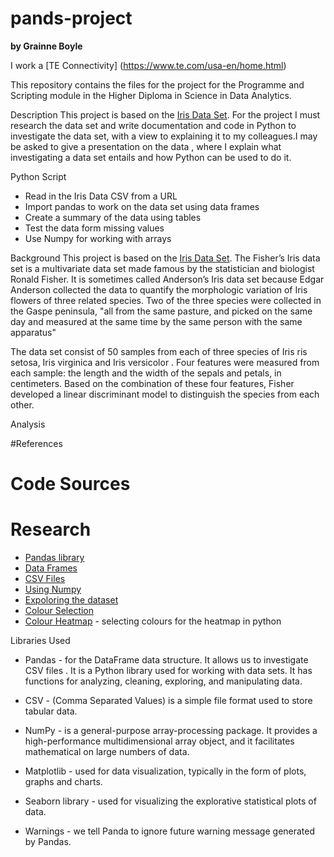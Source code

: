 # pands-project

**by Grainne Boyle**

I work a [TE Connectivity] (https://www.te.com/usa-en/home.html)

This repository contains the files for the project for the Programme and Scripting module in the Higher Diploma in Science in Data Analytics.

Description
This project is based on the [Iris Data Set](https://en.wikipedia.org/wiki/Iris_flower_data_set). For the project I must research the data set and write documentation and code in Python to investigate the data set, with a view to explaining it to my colleagues.I may be asked to give a presentation on the data , where I explain what investigating a data set entails and how Python can be used to do it. 

Python Script
* Read in the Iris Data  CSV from a URL
* Import pandas to work on the data set using data frames
* Create a summary of the data using tables
* Test the data form missing values
* Use Numpy for working with arrays







Background
This project is based on the [Iris Data Set](https://en.wikipedia.org/wiki/Iris_flower_data_set). The Fisher’s Iris data set  is a multivariate data set made famous by the statistician and biologist Ronald Fisher. It is sometimes called Anderson’s Iris data set because Edgar Anderson collected the data to quantify the morphologic variation of Iris flowers of three related species. Two of the three species were collected in the Gaspe peninsula,  "all from the same pasture, and picked on the same day and measured at the same time by the same person with the same apparatus"

The data set consist of 50 samples from each of three species of Iris ris setosa, Iris virginica and Iris versicolor . Four features were measured from each sample: the length and the width of the  sepals and petals, in centimeters. Based on the combination of these four features, Fisher developed a linear discriminant model to distinguish the species from each other. 




Analysis


#References
# Code Sources 


# Research
* [Pandas library](https://pypi.org/project/pandas/)
* [Data Frames](https://www.w3schools.com/r/r_data_frames.asp)
* [CSV Files](https://docs.python.org/3/library/csv.html)
* [Using Numpy](https://numpy.org/doc/stable/user/absolute_beginners.html)
* [Expoloring the dataset](https://www.geeksforgeeks.org/exploratory-data-analysis-on-iris-dataset/)
* [Colour Selection](https://matplotlib.org/mpl_examples/color/named_colors.hires.png)
* [Colour Heatmap](https://python-graph-gallery.com/92-control-color-in-seaborn-heatmaps/) - selecting colours for the heatmap in python






Libraries Used

* Pandas - for the DataFrame data structure. It allows us to investigate CSV files . It is a Python library used for working with data sets. It has functions for analyzing, cleaning, exploring, and manipulating data.

* CSV - (Comma Separated Values) is a simple file format used to store tabular data. 

* NumPy - is a general-purpose array-processing package. It provides a high-performance multidimensional array object, and it facilitates mathematical on large numbers of data. 

* Matplotlib - used for data visualization, typically in the form of plots, graphs and charts.

* Seaborn library - used for visualizing the explorative statistical plots of data.

* Warnings - we tell Panda to ignore future warning message generated by Pandas.


